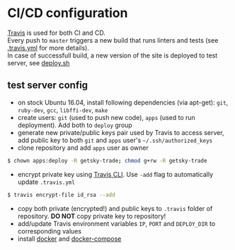 # CI/CD configuration

[Travis](https://travis-ci.org/) is used for both CI and CD. <br />
Every push to `master` triggers a new build that runs linters and tests (see [.travis.yml](https://github.com/AlexSugak/getsky-trade/blob/master/.travis.yml) for more details). <br />
In case of successfull build, a new version of the site is deployed to test server, see [deploy.sh](https://github.com/AlexSugak/getsky-trade/blob/master/.travis/deploy.sh)

## test server config
- on stock Ubuntu 16.04, install following dependencies (via apt-get): `git`, `ruby-dev`, `gcc`, `libffi-dev`, `make`
- create users: `git` (used to push new code), `apps` (used to run deployment). Add both to `deploy` group
- generate new private/public keys pair used by Travis to access server, add public key to both `git` and `apps` user's `~/.ssh/authorized_keys`
- clone repository and add `apps` user as owner
```sh
$ chown apps:deploy -R getsky-trade; chmod g+rw -R getsky-trade
```
- encrypt private key using [Travis CLI](https://github.com/travis-ci/travis.rb#installation). Use `-add` flag to automatically update `.travis.yml` 
```sh
$ travis encrypt-file id_rsa --add
```
- copy both private (encrypted!) and public keys to `.travis` folder of repository. **DO NOT** copy private key to repository!
- add/update Travis environment variables `IP`, `PORT` and `DEPLOY_DIR` to corresponding values
- install [docker](https://docs.docker.com/install/linux/docker-ce/ubuntu/#install-from-a-package) and [docker-compose](https://docs.docker.com/compose/install/#install-compose)